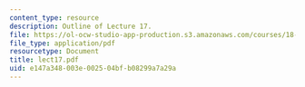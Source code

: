 ```yaml
---
content_type: resource
description: Outline of Lecture 17.
file: https://ol-ocw-studio-app-production.s3.amazonaws.com/courses/18-413-error-correcting-codes-laboratory-spring-2004/e147a348003e002504bfb08299a7a29a_lect17.pdf
file_type: application/pdf
resourcetype: Document
title: lect17.pdf
uid: e147a348-003e-0025-04bf-b08299a7a29a
---
```

